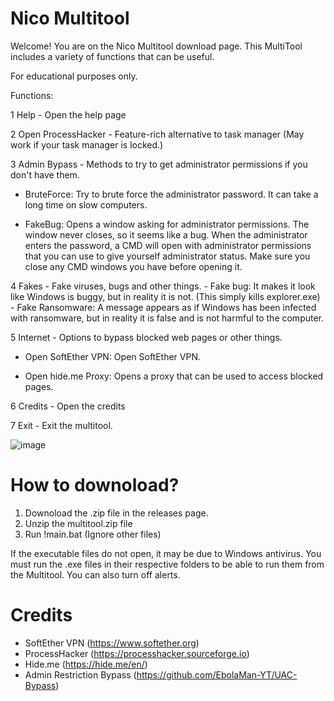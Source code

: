 # Nico Multitool
Welcome! You are on the Nico Multitool download page.
This MultiTool includes a variety of functions that can be useful.

For educational purposes only.

Functions: 

1 Help - Open the help page

2 Open ProcessHacker - Feature-rich alternative to task manager (May work if your task manager is locked.) 

3 Admin Bypass - Methods to try to get administrator permissions if you don't have them.
	
 - BruteForce: Try to brute force the administrator password. It can take a long time on slow computers.
	
 - FakeBug: Opens a window asking for administrator permissions. The window never closes, so it seems like a bug. When the administrator enters the password, a CMD will 	open with administrator permissions that you can use to give yourself administrator status.  Make sure you close any CMD windows you have before opening it.

4 Fakes - Fake viruses, bugs and other things.
	- Fake bug: It makes it look like Windows is buggy, but in reality it is not. (This simply kills explorer.exe)
	- Fake Ransomware: A message appears as if Windows has been infected with ransomware, but in reality it is false and is not harmful to the computer.

5 Internet - Options to bypass blocked web pages or other things.
	
 - Open SoftEther VPN: Open SoftEther VPN.
	
 - Open hide.me Proxy: Opens a proxy that can be used to access blocked pages.

6 Credits - Open the credits

7 Exit - Exit the multitool.

![image](https://github.com/3ln1c0/nicomultitool/assets/79100240/8af3f0c8-36f7-4b71-8a42-60271a65a084)

# How to downoload?
1. Downoload the .zip file in the releases page. 
2. Unzip the multitool.zip file
3. Run !main.bat (Ignore other files)

If the executable files do not open, it may be due to Windows antivirus. You must run the .exe files in their respective folders to be able to run them from the Multitool. You can also turn off alerts.
  
# Credits
 - SoftEther VPN (https://www.softether.org)
 - ProcessHacker (https://processhacker.sourceforge.io)
 - Hide.me (https://hide.me/en/)
 - Admin Restriction Bypass (https://github.com/EbolaMan-YT/UAC-Bypass)

